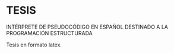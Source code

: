 # TESIS

INTÉRPRETE DE PSEUDOCÓDIGO EN ESPAÑOL DESTINADO A LA PROGRAMACIÓN ESTRUCTURADA

Tesis en formato latex.
